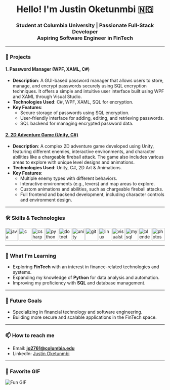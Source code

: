 <h1 align="center">Hello! I'm Justin Oketunmbi 🇳🇬</h1>



<h3 align="center">Student at Columbia University | Passionate Full-Stack Developer  <br> Aspiring Software Engineer in FinTech</h3>
<hr>

### 🔭 Projects

#### 1. Password Manager (WPF, XAML, C#)
- **Description**: A GUI-based password manager that allows users to store, manage, and encrypt passwords securely using SQL encryption techniques. It offers a simple and intuitive user interface built using WPF and XAML through Visual Studio.
- **Technologies Used**: C#, WPF, XAML, SQL for encryption.
- **Key Features**:
   - Secure storage of passwords using SQL encryption.
   - User-friendly interface for adding, editing, and retrieving passwords.
   - SQL backend for managing encrypted password data.


<!-- #### 2. 2D Adventure Game (Unity, C#) -->
#### [2. 2D Adventure Game (Unity, C#)](https://github.com/DaPillah/2D-Adventure)
- **Description**: A complex 2D adventure game developed using Unity, featuring different enemies, interactive environments, and character abilities like a chargeable fireball attack. The game also includes various areas to explore with unique level designs and animations.
- **Technologies Used**: Unity, C#, 2D Art & Animations.
- **Key Features**:
   - Multiple enemy types with different behaviors.
   - Interactive environments (e.g., levers) and map areas to explore.
   - Custom animations and abilities, such as chargeable fireball attacks.
   - Full frontend and backend development, including character controls and environment design.



<hr>

### 🛠 Skills & Technologies

<div style="display: flex; align-items: center; justify-content: space-between;">
  <img src="https://cdn.jsdelivr.net/gh/devicons/devicon/icons/java/java-original.svg" alt="java" width="40" height="40"/> 
  <img src="https://cdn.jsdelivr.net/gh/devicons/devicon/icons/c/c-original.svg" alt="c" width="40" height="40"/> 
  <img src="https://cdn.jsdelivr.net/gh/devicons/devicon/icons/csharp/csharp-original.svg" alt="csharp" width="40" height="40"/> 
  <img src="https://cdn.jsdelivr.net/gh/devicons/devicon/icons/python/python-original.svg" alt="python" width="40" height="40"/> 
  <img src="https://cdn.jsdelivr.net/gh/devicons/devicon/icons/dot-net/dot-net-original.svg" alt="dotnet" width="40" height="40"/> 
  <img src="https://cdn.jsdelivr.net/gh/devicons/devicon/icons/unity/unity-original.svg" alt="unity" width="40" height="40"/> 
  <img src="https://cdn.jsdelivr.net/gh/devicons/devicon/icons/git/git-original.svg" alt="git" width="40" height="40"/> 
  <img src="https://cdn.jsdelivr.net/gh/devicons/devicon/icons/linux/linux-original.svg" alt="linux" width="40" height="40"/> 
  <img src="https://cdn.jsdelivr.net/gh/devicons/devicon/icons/visualstudio/visualstudio-plain.svg" alt="visualstudio" width="40" height="40"/> 
  <img src="https://cdn.jsdelivr.net/gh/devicons/devicon/icons/mysql/mysql-original-wordmark.svg" alt="mysql" width="40" height="40"/> 
  <img src="https://cdn.jsdelivr.net/gh/devicons/devicon/icons/blender/blender-original.svg" alt="blender" width="40" height="40"/> 
  <img src="https://cdn.jsdelivr.net/gh/devicons/devicon/icons/photoshop/photoshop-plain.svg" alt="photoshop" width="40" height="40"/>
</div>

<hr>

### 🌱 What I'm Learning
- Exploring **FinTech** with an interest in finance-related technologies and systems.
- Expanding my knowledge of **Python** for data analysis and automation.
- Improving my proficiency with **SQL** and database management.

<hr>

### 🚀 Future Goals
- Specializing in financial technology and software engineering.
- Building more secure and scalable applications in the FinTech space.

<hr>

### 📫 How to reach me
- Email: **jo2761@columbia.edu**
- LinkedIn: [Justin Oketunmbi](https://linkedin.com/in/justin-oketunmbi)

<hr>



### 🎉 Favorite GIF
![Fun GIF](https://media.giphy.com/media/vrxxqQbyRxYi6scCjT/giphy.gif?cid=ecf05e47b857w25tn0hi3doa5nmhhx2n63z14zc1yr5s3pys&ep=v1_gifs_search&rid=giphy.gif&ct=g)
